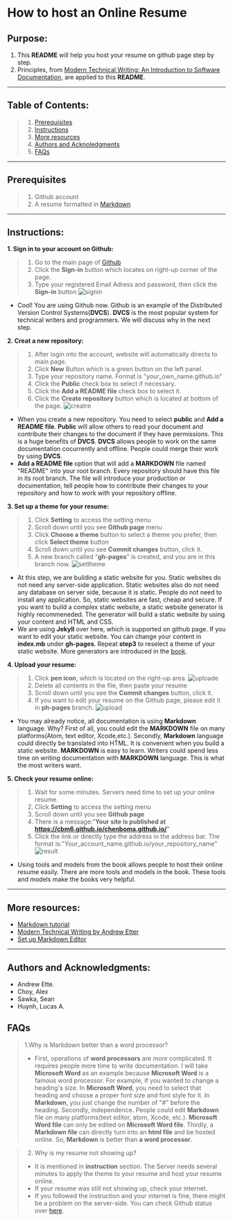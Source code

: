 # How to host an Online Resume
## Purpose:
1. This **README** will help you host your resume on github page step by step.
2. Principles, from [Modern Technical Writing: An Introduction to Software Documentation](https://www.amazon.ca/Modern-Technical-Writing-Introduction-Documentation-ebook/dp/B01A2QL9SS), are applied to this **README**.
***
## Table of Contents:
  >1. [Prerequisites](#Prerequisites)
  >2. [Instructions](#Instructions)
  >3. [More resources](#More-resources)
  >4. [Authors and Acknoledgments](#Authors-and-Acknowledgments)
  >5. [FAQs](#FAQs)
***
## Prerequisites
  >1. Github account
  >2. A resume formatted in [Markdown](https://www.markdowntutorial.com/)
***
## Instructions:
**1. Sign in to your account on Github:**
  >1. Go to the main page of [Github](https://github.com/)
  >2. Click the **Sign-in** button which locates on right-up corner of the page.
  >3. Type your registered Email Adress and password, then click the **Sign-in** button
  ![signin](/assets/signin.gif "Sign in github")
  - Cool! You are using Github now. Github is an example of the Distributed Version Control Systems(**DVCS**). **DVCS** is the most popular system for technical writers and programmers. We will discuss why in the next step.

**2. Creat a new repository:**
  >1. After login into the account, website will automatically directs to main page.
  >2. Click **New** Button which is a green button on the left panel.
  >3. Type your repository name. Format is "your_own_name.github.io"
  >4. Click the **Public** check box to select if necessary.
  >5. Click the **Add a README file** check box to select it.
  >6. Click the **Create repository** button which is located at bottom of the page.
  ![creatre](/assets/creatrep.gif "Creat a new repository")
  - When you create a new repository. You need to select **public** and **Add a README file**. **Public** will allow others to read your document and contribute their changes to the document if they have permissions. This is a huge benefits of **DVCS**. **DVCS** allows people to work on the same documentation cocurrently and offline. People could merge their work by using **DVCS**.
  - **Add a README file** option that will add a **MARKDOWN** file named "README" into your root branch. Every repository should have this file in its root branch. The file will introduce your production or documentation, tell people how to contribute their changes to your repository and how to work with your repository offline.

**3. Set up a theme for your resume:**
  >1. Click **Setting** to access the setting menu
  >2. Scroll down until you see **Github page** menu
  >3. Click **Choose a theme** button to select a theme you prefer, then click **Select theme** button
  >4. Scroll down until you see **Commit changes** button, click it.
  >5. A new branch called "**gh-pages**" is created, and you are in this branch now.
  ![settheme](/assets/settheme.gif "Set theme for static website")
  - At this step, we are building a static website for you. Static websites do not need any server-side application. Static websites also do not need any database on server side, because it is static. People do not need to install any application. So, static websites are fast, cheap and secure. If you want to build a complex static website, a static website generator is highly recommeneded. The generator will build a static website by using your content and HTML and CSS.
  - We are using **Jekyll** over here, which is supported on github page. If you want to edit your static website. You can change your content in **index.mb** under **gh-pages**. Repeat **step3** to reselect a theme of your static website. More generators are introduced in the [book](https://www.amazon.ca/Modern-Technical-Writing-Introduction-Documentation-ebook/dp/B01A2QL9SS).

**4. Upload your resume:**
  >1. Click **pen icon**, which is located on the right-up area. ![uploade](/assets/pen.png)
  >2. Delete all contents in the file, then paste your resume
  >3. Scroll down until you see the **Commit changes** button, click it.
  >4. If you want to edit your resume on the Github page, please edit it in **ph-pages** branch.
  ![upload](/assets/upload.gif "Upload your resume")
  - You may already notice, all documentation is using **Markdown** language. Why? First of all, you could edit the **MARKDOWN** file on many platforms(Atom, text editor, Xcode,etc.). Secondly, **Markdown** language could directly be translated into HTML. It is convenient when you build a static website. **MARKDOWN** is easy to learn. Writers could spend less time on writing documentation with **MARKDOWN** language. This is what the most writers want.

**5. Check your resume online:**
  >1. Wait for some minutes. Servers need time to set up your online resume.
  >2. Click **Setting** to access the setting menu
  >3. Scroll down until you see **Github page**
  >4. There is a message:"**Your site is published at https://cbm6.github.io/chenboma.github.io/**"
  >5. Click the link or directly type the address in the address bar. The format is:"Your_account_name.github.io/your_repository_name"
  ![result](/assets/result.gif "Check your online resume")
  - Using tools and models from the book allows people to host their online resume easily. There are more tools and models in the book. These tools and models make the books very helpful.
***
## More resources:
- [Markdown tutorial](https://www.markdowntutorial.com/)
- [Modern Technical Writing by Andrew Etter](https://www.amazon.ca/Modern-Technical-Writing-Introduction-Documentation-ebook/dp/B01A2QL9SS)
- [Set up Markdown Editor](https://www.portent.com/blog/copywriting/content-strategy/atom-markdown.htm)
***
## Authors and Acknowledgments:
- Andrew Ette.
- Choy, Alex
- Sawka, Sean
- Huynh, Lucas A.
## FAQs
  > 1.Why is Markdown better than a word processor?
  >- First, operations of **word processors** are _more_ complicated. It requires people more time to write documentation. I will take **Microsoft Word** as an example because **Microsoft Word** is a famous word processor. For example, if you wanted to change a heading's size. In **Microsoft Word**, you need to select that heading and choose a proper font size and font style for it. In **Markdown**, you just change the number of "#" before the heading. Secondly, independence. People could edit **Markdown** file on many platforms(text editor, atom, Xcode, etc.). **Microsoft Word file** can only be edited on **Microsoft Word file**. Thirdly, a **Markdown file** can directly turn into an **html file** and be hosted online. So, **Markdown** is better than **a word processor**.

  >2. Why is my resume not showing up?
  >- It is mentioned in **instruction** section. The Server needs several minutes to apply the theme to your resume and host your resume online.
  >- If your resume was still not showing up, check your internet.
  >- If you followed the instruction and your internet is fine, there might be a problem on the server-side. You can check Github status over [here](https://www.githubstatus.com/).

